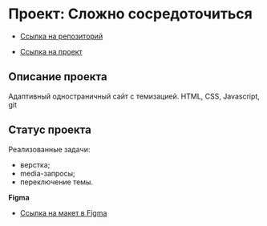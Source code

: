 # Проект: Сложно сосредоточиться

* [Ссылка на репозиторий](https://github.com/Watariii/slozhno-sosredotochitsya)

* [Ссылка на проект](https://sukhov-nikita.ru/slozhno-sosredotochitsya/)

## Описание проекта

Адаптивный одностраничный сайт с темизацией.
HTML, CSS, Javascript, git

## Статус проекта

Реализованные задачи:
- верстка;
- media-запросы;
- переключение темы.
  

**Figma**

* [Ссылка на макет в Figma](https://www.figma.com/design/EJ5rgf7z65EHf30CfpMPRB/%236-%D0%A1%D0%BB%D0%BE%D0%B6%D0%BD%D0%BE-%D1%81%D0%BE%D1%81%D1%80%D0%B5%D0%B4%D0%BE%D1%82%D0%BE%D1%87%D0%B8%D1%82%D1%8C%D1%81%D1%8F?node-id=0-1&t=3975QK0N3jyRI5gX-0) 
